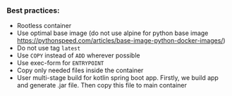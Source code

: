 ### Best practices:
* Rootless container
* Use optimal base image (do not use alpine for python base image https://pythonspeed.com/articles/base-image-python-docker-images/)
* Do not use tag `latest`
* Use `COPY` instead of `ADD` wherever possible
* Use exec-form for `ENTRYPOINT` 
* Copy only needed files inside the container
* User multi-stage build for kotlin spring boot app. Firstly, we build app and generate .jar file. Then copy this file to main container